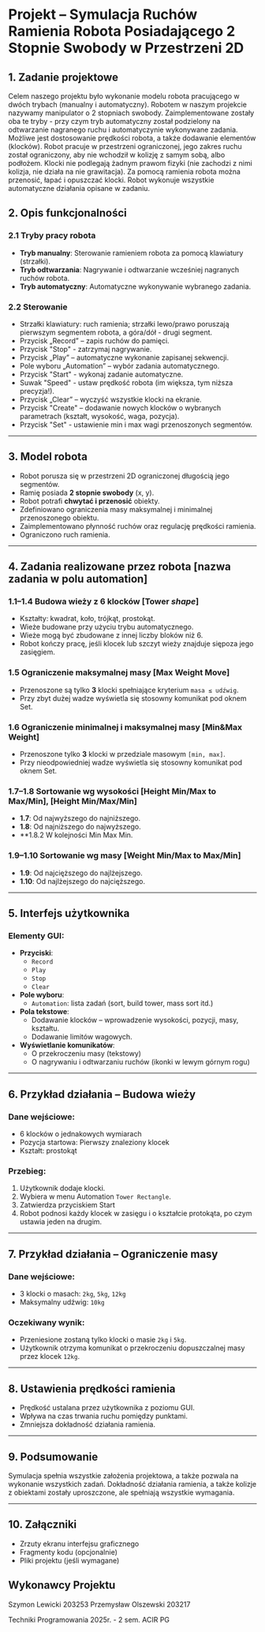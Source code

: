 # Projekt – Symulacja Ruchów Ramienia Robota Posiadającego 2 Stopnie Swobody w Przestrzeni 2D

## 1. Zadanie projektowe
Celem naszego projektu było wykonanie modelu robota pracującego w dwóch trybach (manualny i automatyczny). Robotem w naszym projekcie nazywamy manipulator o 2 stopniach swobody.
Zaimplementowane zostały oba te tryby - przy czym tryb automatyczny został podzielony na odtwarzanie nagranego ruchu i automatyczynie wykonywane zadania.
Możliwe jest dostosowanie prędkości robota, a także dodawanie elementów (klocków). Robot pracuje w przestrzeni ograniczonej, jego zakres ruchu został ograniczony, aby nie wchodził w kolizję z samym sobą, albo podłożem.
Klocki nie podlegają żadnym prawom fizyki (nie zachodzi z nimi kolizja, nie działa na nie grawitacja). Za pomocą ramienia robota można przenosić, łapać i opuszczać klocki.
Robot wykonuje wszystkie automatyczne działania opisane w zadaniu.

## 2. Opis funkcjonalności

### 2.1 Tryby pracy robota

- **Tryb manualny**: Sterowanie ramieniem robota za pomocą klawiatury (strzałki).
- **Tryb odtwarzania**: Nagrywanie i odtwarzanie wcześniej nagranych ruchów robota.
- **Tryb automatyczny**: Automatyczne wykonywanie wybranego zadania.

### 2.2 Sterowanie
- Strzałki klawiatury: ruch ramienia; strzałki lewo/prawo poruszają pierwszym segmentem robota, a góra/dół - drugi segment.
- Przycisk „Record” – zapis ruchów do pamięci.
- Przycisk "Stop" - zatrzymaj nagrywanie.
- Przycisk „Play” – automatyczne wykonanie zapisanej sekwencji.
- Pole wyboru „Automation” – wybór zadania automatycznego.
- Przycisk "Start" - wykonaj zadanie automatyczne.
- Suwak "Speed" - ustaw prędkość robota (im większa, tym niższa precyzja!).
- Przycisk „Clear” – wyczyść wszystkie klocki na ekranie.
- Przycisk "Create" – dodawanie nowych klocków o wybranych parametrach (kształt, wysokość, waga, pozycja).
- Przycisk "Set" - ustawienie min i max wagi przenoszonych segmentów.

---

## 3. Model robota

- Robot porusza się w przestrzeni 2D ograniczonej długością jego segmentów.
- Ramię posiada **2 stopnie swobody** (x, y).
- Robot potrafi **chwytać i przenosić** obiekty.
- Zdefiniowano ograniczenia masy maksymalnej i minimalnej przenoszonego obiektu.
- Zaimplementowano płynność ruchów oraz regulację prędkości ramienia.
- Ograniczono ruch ramienia.

---

## 4. Zadania realizowane przez robota [nazwa zadania w polu automation]

### 1.1–1.4 Budowa wieży z 6 klocków [Tower *shape*]
- Kształty: kwadrat, koło, trójkąt, prostokąt.
- Wieże budowane przy użyciu trybu automatycznego.
- Wieże mogą być zbudowane z innej liczby bloków niż 6.
- Robot kończy pracę, jeśli klocek lub szczyt wieży znajduje siępoza jego zasięgiem.

### 1.5 Ograniczenie maksymalnej masy [Max Weight Move]
- Przenoszone są tylko **3** klocki spełniające kryterium `masa ≤ udźwig`.
- Przy zbyt dużej wadze wyświetla się stosowny komunikat pod oknem Set.

### 1.6 Ograniczenie minimalnej i maksymalnej masy [Min&Max Weight]
- Przenoszone tylko **3** klocki w przedziale masowym `[min, max]`.
- Przy nieodpowiedniej wadze wyświetla się stosowny komunikat pod oknem Set.

### 1.7–1.8 Sortowanie wg wysokości [Height Min/Max to Max/Min], [Height Min/Max/Min]
- **1.7**: Od najwyższego do najniższego.
- **1.8**: Od najniższego do najwyższego.
- **1.8.2 W kolejności Min Max Min.

### 1.9–1.10 Sortowanie wg masy [Weight Min/Max to Max/Min]
- **1.9**: Od najcięższego do najlżejszego.
- **1.10**: Od najlżejszego do najcięższego.

---

## 5. Interfejs użytkownika

### Elementy GUI:

- **Przyciski**:
  - `Record`
  - `Play`
  - `Stop`
  - `Clear`
- **Pole wyboru**:
  - `Automation`: lista zadań (sort, build tower, mass sort itd.)
- **Pola tekstowe**:
  - Dodawanie klocków – wprowadzenie wysokości, pozycji, masy, kształtu.
  - Dodawanie limitów wagowych.
- **Wyświetlanie komunikatów**:
  - O przekroczeniu masy (tekstowy)
  - O nagrywaniu i odtwarzaniu ruchów (ikonki w lewym górnym rogu)

---

## 6. Przykład działania – Budowa wieży

### Dane wejściowe:
- 6 klocków o jednakowych wymiarach
- Pozycja startowa: Pierwszy znaleziony klocek
- Kształt: prostokąt

### Przebieg:
1. Użytkownik dodaje klocki.
2. Wybiera w menu Automation `Tower Rectangle`.
3. Zatwierdza przyciskiem Start
4. Robot podnosi każdy klocek w zasięgu i o kształcie protokąta, po czym ustawia jeden na drugim.

---

## 7. Przykład działania – Ograniczenie masy

### Dane wejściowe:
- 3 klocki o masach: `2kg`, `5kg`, `12kg`
- Maksymalny udźwig: `10kg`

### Oczekiwany wynik:
- Przeniesione zostaną tylko klocki o masie `2kg` i `5kg`.
- Użytkownik otrzyma komunikat o przekroczeniu dopuszczalnej masy przez klocek `12kg`.

---

## 8. Ustawienia prędkości ramienia

- Prędkość ustalana przez użytkownika z poziomu GUI.
- Wpływa na czas trwania ruchu pomiędzy punktami.
- Zmniejsza dokładność działania ramienia.

---

## 9. Podsumowanie

Symulacja spełnia wszystkie założenia projektowa, a także pozwala na wykonanie wszystkich zadań. Dokładność działania ramienia, a także kolizje z obiektami zostały uproszczone, ale spełniają wszystkie wymagania.

---

## 10. Załączniki

- Zrzuty ekranu interfejsu graficznego
- Fragmenty kodu (opcjonalnie)
- Pliki projektu (jeśli wymagane)

## Wykonawcy Projektu
Szymon Lewicki 203253
Przemysław Olszewski 203217

Techniki Programowania 2025r. - 2 sem. ACIR PG

